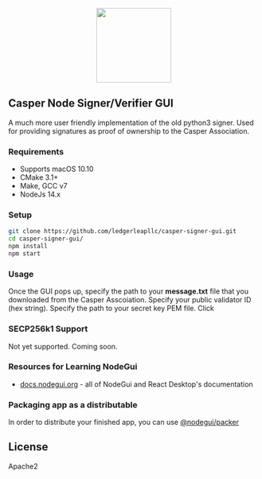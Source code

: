 <p align="center">
	<img src="https://ledgerleap.com/web/images/casper-signer-gui.png" width="150">
</p>

## Casper Node Signer/Verifier GUI

A much more user friendly implementation of the old python3 signer. Used for providing signatures as proof of ownership to the Casper Association.

### Requirements

* Supports macOS 10.10
* CMake 3.1+
* Make, GCC v7
* NodeJs 14.x

### Setup

```bash
git clone https://github.com/ledgerleapllc/casper-signer-gui.git
cd casper-signer-gui/
npm install
npm start
```

### Usage

Once the GUI pops up, specify the path to your **message.txt** file that you downloaded from the Casper Asscoiation. Specify your public validator ID (hex string). Specify the path to your secret key PEM file. Click 

### SECP256k1 Support

Not yet supported. Coming soon.

### Resources for Learning NodeGui

- [docs.nodegui.org](https://nodegui.github.io/nodegui) - all of NodeGui and React Desktop's documentation

### Packaging app as a distributable

In order to distribute your finished app, you can use [@nodegui/packer](https://github.com/nodegui/packer)

## License

Apache2
